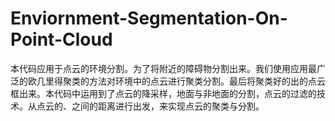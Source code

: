 # Enviornment-Segmentation-On-Point-Cloud

本代码应用于点云的环境分割。为了将附近的障碍物分割出来。我们使用应用最广泛的欧几里得聚类的方法对环境中的点云进行聚类分割。最后将聚类好的出的点云框出来。本代码中运用到了点云的降采样，地面与非地面的分割，点云的过滤的技术。从点云的、之间的距离进行出发，来实现点云的聚类与分割。
